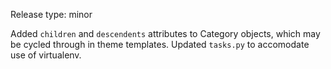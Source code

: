 Release type: minor

Added `children` and `descendents` attributes to Category objects, which may be cycled through in theme templates.
Updated `tasks.py` to accomodate use of virtualenv.
